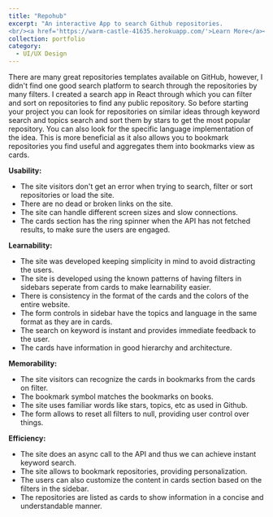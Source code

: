 ```yaml
---
title: "Repohub"
excerpt: "An interactive App to search Github repositories.
<br/><a href='https://warm-castle-41635.herokuapp.com/'>Learn More</a><br/><img src='/images/repohub.gif' width='450'>"
collection: portfolio
category:
  - UI/UX Design
---
```


<p>
        There are many great repositories templates available on GitHub, however, 
        I didn't find one good search platform to search through the repositories by many filters. 
        I created a search app in React through which you can filter and sort on repositories to find any public repository.
        So before starting your project you can look for repositories on similar ideas through keyword search and topics search
        and sort them by stars to get the most popular repository. You can also look for the specific language implementation of 
        the idea. This is more beneficial as it 
        also allows you to bookmark repositories you find useful and aggregates them into bookmarks view as cards.

</p>

<span><b>Usability:</b></span>
<ul>
  <li>
  The site visitors don't get an error when trying to search, filter or sort repositories or load the site.
  </li>
  <li>
  There are no dead or broken links on the site.
  </li>
  <li>
  The site can handle different screen sizes and slow connections.
  </li>
  <li>
  The cards section has the ring spinner when the API has not fetched results, to make sure the 
  users are engaged.
  </li>
</ul>
<span><b>Learnability:</b></span>
<ul>
  <li>
  The site was developed keeping simplicity in mind to avoid distracting the users.
  </li>
  <li>
  The site is developed using the known patterns of having filters in sidebars seperate from 
  cards to make learnability easier.
  </li>
  <li>
  There is consistency in the format of the cards and the colors of the entire website.
  </li>
  <li>
  The form controls in sidebar have the topics and language in the same format as they are in cards.
  </li>
  <li>
  The search on keyword is instant and provides immediate feedback to the user.
  </li>
  <li>
  The cards have information in good hierarchy and architecture.
  </li>
</ul>

<span><b>Memorability:</b></span>
<ul>
  <li>
  The site visitors can recognize the cards in bookmarks from the cards on filter.
  </li>
  <li>
  The bookmark symbol matches the bookmarks on books.
  </li>
  <li>
  The site uses familiar words like stars, topics, etc as used in Github.
  </li>
  <li>
  The form allows to reset all filters to null, providing user control over things.
  </li>
</ul>
<span><b>Efficiency:</b></span>
<ul>
  <li>
  The site does an async call to the API and thus we can achieve instant keyword search.
  </li>
  <li>
  The site allows to bookmark repositories, providing personalization.
  </li>
  <li>
  The users can also customize the content in cards section based on the filters in the sidebar.
  </li>
  <li>
  The repositories are listed as cards to show information in a concise and understandable manner.
  </li>
</ul>
